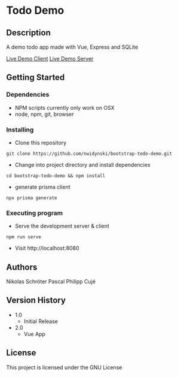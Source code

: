 # Todo Demo

## Description

A demo todo app made with Vue, Express and SQLite

[Live Demo Client](https://bootstrap-todo-demo.netlify.app/)
[Live Demo Server](https://bootstrap-todo-demo.herokuapp.com/todos)

## Getting Started

### Dependencies

* NPM scripts currently only work on OSX
* node, npm, git, browser

### Installing

* Clone this repository
```
git clone https://github.com/nwidynski/bootstrap-todo-demo.git
```
* Change into project directory and install dependencies
```
cd bootstrap-todo-demo && npm install
```
* generate prisma client
```
npx prisma generate
```

### Executing program

* Serve the development server & client
```
npm run serve
```
* Visit http://localhost:8080

## Authors

Nikolas Schröter
Pascal Philipp Cujé

## Version History

* 1.0
    * Initial Release
* 2.0
    * Vue App
## License

This project is  licensed under the GNU License

